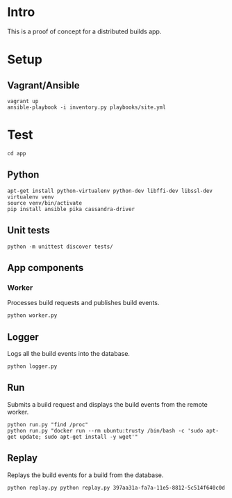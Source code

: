 # Intro

This is a proof of concept for a distributed builds app.

# Setup

## Vagrant/Ansible

    vagrant up
    ansible-playbook -i inventory.py playbooks/site.yml

# Test

    cd app

## Python

    apt-get install python-virtualenv python-dev libffi-dev libssl-dev
    virtualenv venv
    source venv/bin/activate
    pip install ansible pika cassandra-driver

## Unit tests

    python -m unittest discover tests/

## App components

### Worker

Processes build requests and publishes build events.

    python worker.py

## Logger

Logs all the build events into the database.

    python logger.py

## Run

Submits a build request and displays the build events from the remote worker.

    python run.py "find /proc"
    python run.py "docker run --rm ubuntu:trusty /bin/bash -c 'sudo apt-get update; sudo apt-get install -y wget'"

## Replay

Replays the build events for a build from the database.

    python replay.py python replay.py 397aa31a-fa7a-11e5-8812-5c514f640c0d
